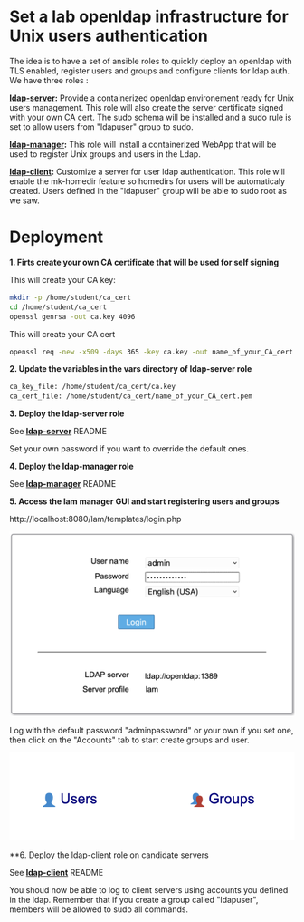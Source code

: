 # Set a lab openldap infrastructure for Unix users authentication

The idea is to have a set of ansible roles to quickly deploy an openldap with TLS enabled, register users and groups and configure clients for ldap auth.
We have three roles :

**[ldap-server](ldap-server/README.md):** Provide a containerized openldap environement ready for Unix users management. This role will also create the server certificate signed with your own CA cert. The sudo schema will be installed and a sudo rule is set to allow users from "ldapuser" group to sudo.

**[ldap-manager](ldap-manager/README.md):** This role will install a containerized WebApp that will be used to register Unix groups and users in the Ldap.

**[ldap-client](ldap-client/README.md):** Customize a server for user ldap authentication. This role will enable the mk-homedir feature so homedirs for users will be automaticaly created. Users defined in the "ldapuser" group will be able to sudo root as we saw.



# Deployment

**1. Firts create your own CA certificate that will be used for self signing**

This will create your CA key:
``` sh
mkdir -p /home/student/ca_cert
cd /home/student/ca_cert
openssl genrsa -out ca.key 4096
```

This will create your CA cert
``` sh
openssl req -new -x509 -days 365 -key ca.key -out name_of_your_CA_cert.pem
```

**2. Update the variables in the vars directory of ldap-server role**

``` sh
ca_key_file: /home/student/ca_cert/ca.key
ca_cert_file: /home/student/ca_cert/name_of_your_CA_cert.pem
```

**3. Deploy the ldap-server role**

See **[ldap-server](ldap-server/README.md)** README

Set your own password if you want to override the default ones.

**4. Deploy the ldap-manager role**

See **[ldap-manager](ldap-manager/README.md)** README

**5. Access the lam manager GUI and start registering users and groups**

http://localhost:8080/lam/templates/login.php

![Log with the default password or your own if set](images/login_lam.png)

Log with the default password "adminpassword" or your own if you set one, then click on the "Accounts" tab to start create groups and user.

![Accounts](images/accounts.png)

**6. Deploy the ldap-client role on candidate servers

See **[ldap-client](ldap-client/README.md)** README

You shoud now be able to log to client servers using accounts you defined in the ldap. Remember that if you create a group called "ldapuser", members will be allowed to sudo all commands.

